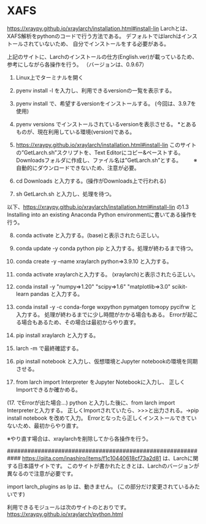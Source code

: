 # XAFS

https://xraypy.github.io/xraylarch/installation.html#install-lin
Larchとは、XAFS解析をpythonのコードで行う方法である。
デフォルトではlarchはインストールされていないため、
自分でインストールをする必要がある。

上記のサイトに、Larchのインストールの仕方(English.ver)が載っているため、
参考にしながら各操作を行う。
（バージョンは、0.9.67）

1. Linux上でターミナルを開く

2. pyenv install -l を入力し、利用できるversionの一覧を表示する。

3. pyenv install <version> で、希望するversionをインストールする。
    (今回は、3.9.7を使用)

4. pyenv versions でインストールされているversionを表示させる。
    *とあるものが、現在利用している環境(version)である。

5. https://xraypy.github.io/xraylarch/installation.html#install-lin
   このサイトの”GetLarch.sh”スクリプトを、Text Editorにコピー&ペーストする。
   Downloadsフォルダに作成し、ファイル名は”GetLarch.sh”とする。
　　※自動的にダウンロードできないため、注意が必要。

6. cd Downloads と入力する。(操作がDownloads上で行われる)

7. sh GetLarch.sh と入力し、処理を待つ。

以下、https://xraypy.github.io/xraylarch/installation.html#install-lin
の1.3 Installing into an existing Anaconda Python environmentに書いてある操作を行う。

8. conda activate と入力する。(base)と表示されたら正しい。

9. conda update -y conda python pip と入力する。処理が終わるまで待つ。

10. conda create -y –name xraylarch python=>3.9.10 と入力する。

11. conda activate xraylarchと入力する。
      (xraylarch)と表示されたら正しい。

12. conda install -y "numpy=>1.20" "scipy=>1.6" "matplotlib=>3.0" scikit-learn pandas
     と入力する。

13. conda install -y -c conda-forge wxpython pymatgen tomopy pycifrw と入力する。
     処理が終わるまでに少し時間がかかる場合もある。
      Errorが起こる場合もあるため、その場合は最初からやり直す。

14. pip install xraylarch と入力する。

15. larch -m で最終確認する。

16. pip install notebook と入力し、仮想環境とJupyter notebookの環境を同期させる。

17. from larch import Interpreter をJupyter Notebookに入力し、
     正しくImportできるか確かめる。

(17. でErrorが出た場合...)
python と入力した後に、from larch import Interpreterと入力する。
正しくImportされていたら、>>>と出力される。→pip install notebook を改めて入力。
Errorとなったら正しくインストールできていないため、最初からやり直す。

※やり直す場合は、xraylarchを削除してから各操作を行う。

############################################################
https://qiita.com/inashiro/items/f1c10440618cf73a2d81
は、Larchに関する日本語サイトです。
このサイトが書かれたときとは、Larchのバージョンが異なるので注意が必要です。

import larch_plugins as lp は、動きません。
(この部分だけ変更されているみたいです)

利用できるモジュールは次のサイトのとおりです。
https://xraypy.github.io/xraylarch/python.html
